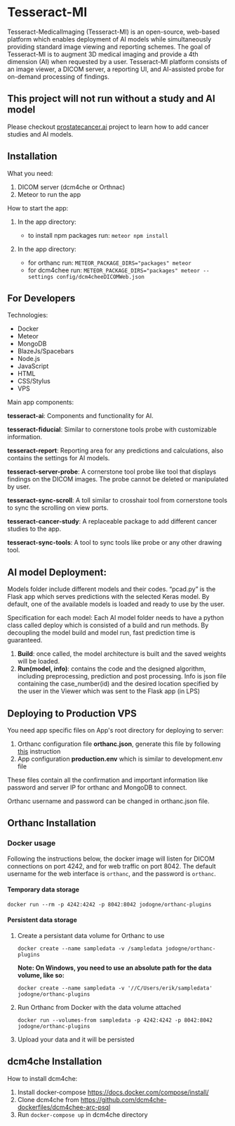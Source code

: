 # Tesseract-MI

Tesseract-MedicalImaging (Tesseract-MI) is an open-source, web-based platform which enables deployment of AI models while simultaneously providing standard image viewing and reporting schemes. The goal of Tesseract-MI is to augment 3D medical imaging and provide a 4th dimension (AI) when requested by a user. Tesseract-MI platform consists of an image viewer, a  DICOM server, a reporting UI, and AI-assisted probe for on-demand processing of findings.

## This project will not run without a study and AI model

Please checkout [prostatecancer.ai](https://github.com/Tesseract-MI/prostatecancer.ai) project to learn how to add cancer studies and AI models.


Installation
---------
What you need:

1. DICOM server (dcm4che or Orthnac)
2. Meteor to run the app


How to start the app:

1. In the app directory:
    * to install npm packages run: `meteor npm install`

2. In the app directory:
    * for orthanc run: `METEOR_PACKAGE_DIRS="packages" meteor`
    * for dcm4chee run: `METEOR_PACKAGE_DIRS="packages" meteor --settings config/dcm4cheeDICOMWeb.json`
    
For Developers
---------
Technologies:

* Docker
* Meteor
* MongoDB
* BlazeJs/Spacebars
* Node.js
* JavaScript
* HTML
* CSS/Stylus
* VPS

Main app components:

**tesseract-ai**:
Components and functionality for AI.

**tesseract-fiducial**:
Similar to cornerstone tools probe with customizable information.

**tesseract-report**:
Reporting area for any predictions and calculations, also contains the settings for AI models.

**tesseract-server-probe**:
A cornerstone tool probe like tool that displays findings on the DICOM images. The probe cannot be deleted or manipulated by user.

**tesseract-sync-scroll**:
A toll similar to crosshair tool from cornerstone tools to sync the scrolling on view ports.

**tesseract-cancer-study**:
A replaceable package to add different cancer studies to the app.

**tesseract-sync-tools**:
A tool to sync tools like probe or any other drawing tool.


AI model Deployment: 
---------- 
Models folder include different models and their codes. “pcad.py” is the Flask app which serves predictions with the selected Keras model. By default, one of the available models is loaded and ready to use by the user.

Specification for each model:
Each AI model folder needs to have a python class called deploy which is consisted of a build and run methods. By decoupling the model build and model run, fast prediction time is guaranteed. 

1. **Build**: once called, the model architecture is built and the saved weights will be loaded. 
2. **Run(model, info)**: contains the code and the designed algorithm, including preprocessing, prediction and post processing. Info is json file containing the case_number(id) and the desired location specified by the user in the Viewer which was sent to the Flask app (in LPS)



Deploying to Production VPS
---------
You need app specific files on App's root directory for deploying to server:

1. Orthanc configuration file **orthanc.json**, generate this file by following <a href="http://book.orthanc-server.com/users/docker.html#id5" target="_blank">this</a> instruction
2. App configuration **production.env** which is similar to development.env file

These files contain all the confirmation and important information like password and server IP for orthanc and MongoDB to connect.

Orthanc username and password can be changed in orthanc.json file.

Orthanc Installation
---------
### Docker usage
Following the instructions below, the docker image will listen for DICOM connections on port 4242, and for web traffic on port 8042. The default username for the web interface is `orthanc`, and the password is `orthanc`.
#### Temporary data storage
````
docker run --rm -p 4242:4242 -p 8042:8042 jodogne/orthanc-plugins
````

#### Persistent data storage
1. Create a persistant data volume for Orthanc to use

    ````
    docker create --name sampledata -v /sampledata jodogne/orthanc-plugins
    ````

    **Note: On Windows, you need to use an absolute path for the data volume, like so:**

    ````
    docker create --name sampledata -v '//C/Users/erik/sampledata' jodogne/orthanc-plugins
    ````

2. Run Orthanc from Docker with the data volume attached

    ````
    docker run --volumes-from sampledata -p 4242:4242 -p 8042:8042 jodogne/orthanc-plugins
    ````

3. Upload your data and it will be persisted


dcm4che Installation
---------
How to install dcm4che:

1. Install docker-compose https://docs.docker.com/compose/install/
2. Clone dcm4che from https://github.com/dcm4che-dockerfiles/dcm4chee-arc-psql
3. Run `docker-compose up` in dcm4che directory
